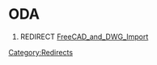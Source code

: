# ODA
1.  REDIRECT [FreeCAD\_and\_DWG\_Import](FreeCAD_and_DWG_Import.md)



[Category:Redirects](Category:Redirects.md)
